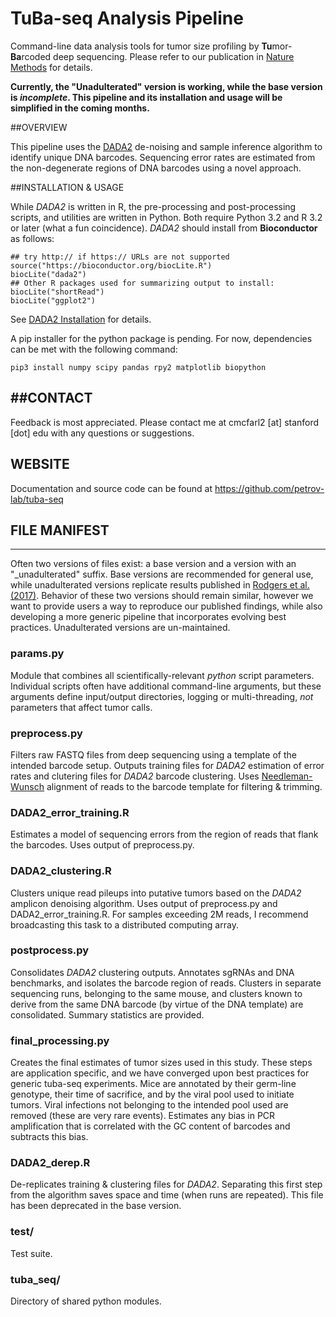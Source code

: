 # TuBa-seq Analysis Pipeline #

Command-line data analysis tools for tumor size profiling by **Tu**mor-**Ba**rcoded deep sequencing. Please refer to our publication in [Nature Methods](http://www.nature.com/nmeth/index.html) for details. 

**Currently, the "Unadulterated" version is working, while the base version is _incomplete_. This pipeline and its installation and usage will be simplified in the coming months.**

##OVERVIEW

This pipeline uses the [DADA2](https://github.com/benjjneb/dada2) de-noising and sample inference algorithm to identify unique DNA barcodes. Sequencing error rates are estimated from the non-degenerate regions of DNA barcodes using a novel approach. 

##INSTALLATION & USAGE

While *DADA2* is written in R, the pre-processing and post-processing scripts, and utilities are written in Python. Both require Python 3.2 and R 3.2 or later (what a fun coincidence). _DADA2_ should install from **Bioconductor** as follows: 

```
## try http:// if https:// URLs are not supported
source("https://bioconductor.org/biocLite.R")
biocLite("dada2")
## Other R packages used for summarizing output to install:
biocLite("shortRead")
biocLite("ggplot2")
```
See [DADA2 Installation](https://benjjneb.github.io/dada2/dada-installation.html) for details. 

A pip installer for the python package is pending. For now, dependencies can be met with the following command: 

```
pip3 install numpy scipy pandas rpy2 matplotlib biopython
```

##CONTACT
---------
Feedback is most appreciated. Please contact me at cmcfarl2 [at] stanford [dot] edu with any questions or suggestions. 

WEBSITE
-------
Documentation and source code can be found at https://github.com/petrov-lab/tuba-seq


## FILE MANIFEST
----------------
    
Often two versions of files exist: a base version and a version with an "_unadulterated" suffix. Base versions are recommended for general use, while unadulterated versions replicate results published in [Rodgers et al. (2017)](http://www.nature.com/nmeth/index.html). Behavior of these two versions should remain similar, however we want to provide users a way to reproduce our published findings, while also developing a more generic pipeline that incorporates evolving best practices. Unadulterated versions are un-maintained. 

### params.py

Module that combines all scientifically-relevant *python* script parameters. Individual scripts often have additional command-line arguments, but these arguments define input/output directories, logging or multi-threading, *not* parameters that affect tumor calls. 

### preprocess.py

Filters raw FASTQ files from deep sequencing using a template of the intended barcode setup. Outputs training files for *DADA2* estimation of error rates and clutering files for *DADA2* barcode clustering. Uses [Needleman-Wunsch](https://en.wikipedia.org/wiki/Needleman%E2%80%93Wunsch_algorithm) alignment of reads to the barcode template for filtering & trimming. 

### DADA2_error_training.R

Estimates a model of sequencing errors from the region of reads that flank the barcodes. Uses output of preprocess.py. 

### DADA2_clustering.R

Clusters unique read pileups into putative tumors based on the *DADA2* amplicon denoising algorithm. Uses output of preprocess.py and DADA2_error_training.R. For samples exceeding 2M reads, I recommend broadcasting this task to a distributed computing array. 

### postprocess.py

Consolidates *DADA2* clustering outputs. Annotates sgRNAs and DNA benchmarks, and isolates the barcode region of reads. Clusters in separate sequencing runs, belonging to the same mouse, and clusters known to derive from the same DNA barcode (by virtue of the DNA template) are consolidated. Summary statistics are provided. 

### final_processing.py

Creates the final estimates of tumor sizes used in this study. These steps are application specific, and we have converged upon best practices for generic tuba-seq experiments. Mice are annotated by their germ-line genotype, their time of sacrifice, and by the viral pool used to initiate tumors. Viral infections not belonging to the intended pool used are removed (these are very rare events). Estimates any bias in PCR amplification that is correlated with the GC content of barcodes and subtracts this bias.

### DADA2_derep.R

De-replicates training & clustering files for *DADA2*. Separating this first step from the algorithm saves space and time (when runs are repeated). This file has been deprecated in the base version.


### test/

Test suite. 

### tuba_seq/

Directory of shared python modules.
